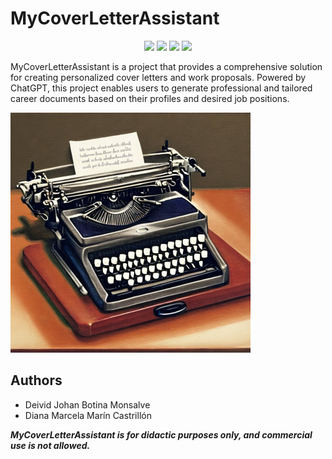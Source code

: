 # MyCoverLetterAssistant

<p align="center">
    <a href="STATUS" alt="status">
        <img src="https://img.shields.io/badge/status-inprocess-lightgray" /></a>    
    <a href="LICENSE" alt="License">
        <img src="https://img.shields.io/badge/license-GPL3-blue" /></a>
    <a href="PLATFORM" alt="Platform">
        <img src="https://img.shields.io/badge/platform-linux--64-lightgrey" /></a>  
    <a href="CONTRIBUTORS" alt="Contributors">
        <img src="https://img.shields.io/badge/contributors-2-brightgreen" /></a>                
</p>

MyCoverLetterAssistant is a project that provides a comprehensive solution for creating personalized cover letters and work proposals. Powered by ChatGPT, this project enables users to generate professional and tailored career documents based on their profiles and desired job positions.

<img src="media/icon.jpeg" alt="easy-rppg Logo" width="384" height="384">


## Authors

- Deivid Johan Botina Monsalve
- Diana Marcela Marín Castrillón


***MyCoverLetterAssistant is for didactic purposes only, and commercial use is not allowed.***